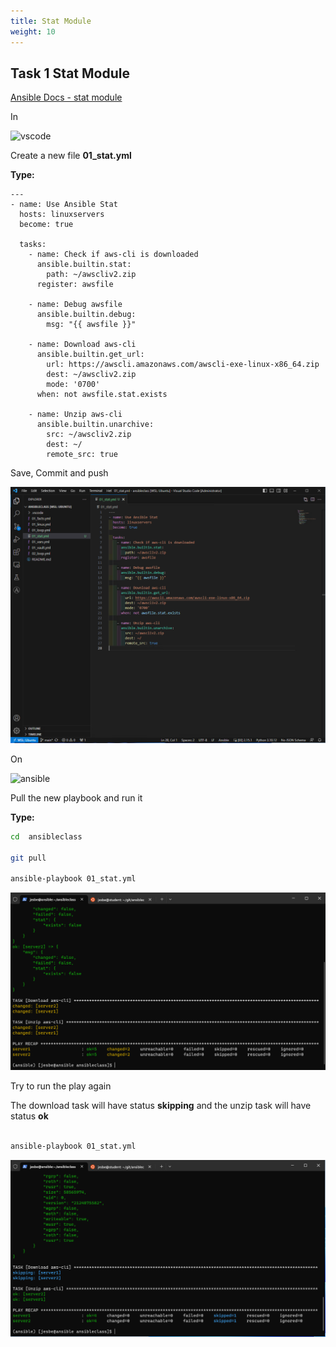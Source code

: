 ```yaml
---
title: Stat Module
weight: 10
---
```


## Task 1 Stat Module

[Ansible Docs - stat module](https://docs.ansible.com/ansible/latest/collections/ansible/builtin/stat_module.html)

In

![vscode](/images/student-vscode.png)

Create a new file __01_stat.yml__

__Type:__

```ansible
---
- name: Use Ansible Stat
  hosts: linuxservers
  become: true

  tasks:
    - name: Check if aws-cli is downloaded
      ansible.builtin.stat:
        path: ~/awscliv2.zip
      register: awsfile

    - name: Debug awsfile
      ansible.builtin.debug:
        msg: "{{ awsfile }}"

    - name: Download aws-cli
      ansible.builtin.get_url:
        url: https://awscli.amazonaws.com/awscli-exe-linux-x86_64.zip
        dest: ~/awscliv2.zip
        mode: '0700'
      when: not awsfile.stat.exists

    - name: Unzip aws-cli
      ansible.builtin.unarchive:
        src: ~/awscliv2.zip
        dest: ~/
        remote_src: true

```

Save, Commit and push

![Alt text](images/001_ansible_stat_playbook.png?raw=true "ansible stat playbook")

On

![ansible](/images/ansible.png)

Pull the new playbook and run it

__Type:__

```bash
cd  ansibleclass

git pull

ansible-playbook 01_stat.yml

```

![Alt text](images/002_ansible_stat_playbook_run.png?raw=true "ansible stat playbook run")

Try to run the play again

The download task will have status __skipping__ and the unzip task will have status __ok__

```bash

ansible-playbook 01_stat.yml

```

![Alt text](images/003_ansible_stat_playbook_second_run.png?raw=true "ansible stat playbook run")
